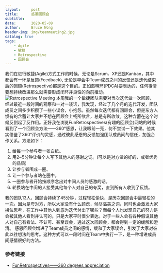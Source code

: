 ```yaml
---
layout:     post
title:      感恩回顾会
subtitle:   
date:       2020-05-09
author:     Bruce Wong
header-img: img/teammeeting2.jpg
catalog: true
tags:
    - Agile
    - 敏捷
    - Retrospective
    - 回顾会
---
```


我们在进行敏捷(Agile)方式工作的时候，无论是Scrum、XP还是Kanban，其中都会有一环是反馈(Feedback), 无论是早会中Team成员之间的反馈还是迭代结束后的回顾(Retrospective)都是这个目的。正如戴明环(PDCA)要表达的，任何事情要想持续改进那么就需要形成闭环并良性的向前推动。
![Retrospective Meeting](../../../../img/scrum/Retrospectivemeeting.jpg "(Photo by You X Ventures on Unsplash)")
本周我的一个敏捷团队需要对当次迭代做一次回顾，经过最近一段时间的观察和一对一谈话，我发现，经过了几个月的迭代开发，团队成员之间多少积攒了一些小误会，小抱怨。虽然每次迭代都有回顾会，但是东方人惯有的含蓄让大家并不想在回顾会上畅所欲言，总是有所收敛。这种含蓄在这个时候反倒起了反作用。正好我在浏览FunRetrospectives(有趣的回顾会)网站的时候看到了一个回顾会方法——360°感恩，让我眼前一亮，何不尝试一下效果。他其实借鉴了360°评价的灵感，通过彼此感恩的反馈加强团队成员间的信任，加强合作关系。方法如下：
1. 给每一个参与者一张白纸。
2. 用2~5分钟让每个人写下其他人的感谢之词。(可以是对方做的好的，或者优秀的品质)
3. 让参与者围成一圈。
4. 让一个参与者站在圈中。
5. 一圈参与者开始按顺序念出对中间人员的感激的话。
6. 轮换站在中间的人接受其他每个人对自己的夸奖，直到所有人收到了反馈。

我的团队13人，回顾会持续了45分钟，过程轻松愉快，是历次回顾会中最轻松的一次。因为是夸对方，所以大家没有什么顾虑，倾尽溢美之词，同时也会激发大家换位思考，在工作中其他人到底为迭代付出了哪些？而每个人也发现自己的努力是会被其他人看到并认可的，只是大家平时很少表达。对于一些人会有各种假设其他人对自己有看法、不认可、甚至误会，通过这次回顾会，都会得到一定的缓解和澄清。
感恩回顾会增进了Team成员之间的感情，缓和了大家误会，引发了大家对彼此以往想法的思考。这种方式可以一段时间在Team中执行一下，是一种增进成员间感情很好的方法。

### 参考链接

- [FunRetrospectives——360 degrees appreciation](http://www.funretrospectives.com/360-degrees-appreciation/)
